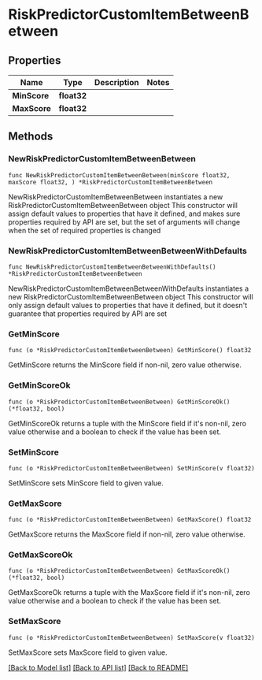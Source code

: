 # RiskPredictorCustomItemBetweenBetween

## Properties

Name | Type | Description | Notes
------------ | ------------- | ------------- | -------------
**MinScore** | **float32** |  | 
**MaxScore** | **float32** |  | 

## Methods

### NewRiskPredictorCustomItemBetweenBetween

`func NewRiskPredictorCustomItemBetweenBetween(minScore float32, maxScore float32, ) *RiskPredictorCustomItemBetweenBetween`

NewRiskPredictorCustomItemBetweenBetween instantiates a new RiskPredictorCustomItemBetweenBetween object
This constructor will assign default values to properties that have it defined,
and makes sure properties required by API are set, but the set of arguments
will change when the set of required properties is changed

### NewRiskPredictorCustomItemBetweenBetweenWithDefaults

`func NewRiskPredictorCustomItemBetweenBetweenWithDefaults() *RiskPredictorCustomItemBetweenBetween`

NewRiskPredictorCustomItemBetweenBetweenWithDefaults instantiates a new RiskPredictorCustomItemBetweenBetween object
This constructor will only assign default values to properties that have it defined,
but it doesn't guarantee that properties required by API are set

### GetMinScore

`func (o *RiskPredictorCustomItemBetweenBetween) GetMinScore() float32`

GetMinScore returns the MinScore field if non-nil, zero value otherwise.

### GetMinScoreOk

`func (o *RiskPredictorCustomItemBetweenBetween) GetMinScoreOk() (*float32, bool)`

GetMinScoreOk returns a tuple with the MinScore field if it's non-nil, zero value otherwise
and a boolean to check if the value has been set.

### SetMinScore

`func (o *RiskPredictorCustomItemBetweenBetween) SetMinScore(v float32)`

SetMinScore sets MinScore field to given value.


### GetMaxScore

`func (o *RiskPredictorCustomItemBetweenBetween) GetMaxScore() float32`

GetMaxScore returns the MaxScore field if non-nil, zero value otherwise.

### GetMaxScoreOk

`func (o *RiskPredictorCustomItemBetweenBetween) GetMaxScoreOk() (*float32, bool)`

GetMaxScoreOk returns a tuple with the MaxScore field if it's non-nil, zero value otherwise
and a boolean to check if the value has been set.

### SetMaxScore

`func (o *RiskPredictorCustomItemBetweenBetween) SetMaxScore(v float32)`

SetMaxScore sets MaxScore field to given value.



[[Back to Model list]](../README.md#documentation-for-models) [[Back to API list]](../README.md#documentation-for-api-endpoints) [[Back to README]](../README.md)


